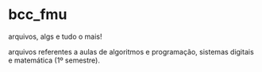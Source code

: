 # bcc_fmu
arquivos, algs e tudo o mais!

arquivos referentes a aulas de algoritmos e programação, sistemas digitais e matemática (1º semestre).

